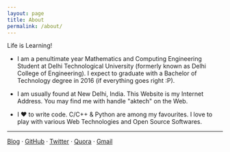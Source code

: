```yaml
---
layout: page
title: About
permalink: /about/
---
```


<p class="message">
Life is Learning!
</p>

* I am a penultimate year Mathematics and Computing Engineering Student at 
Delhi Technological University (formerly known as Delhi College of Engineering).
I expect to graduate with a Bachelor of Technology degree in 2016 
(if everything goes right :P).

* I am usually found at New Delhi, India. This Website is my Internet Address. 
You may find me with handle "aktech" on the Web.

* I ❤ to write code. C/C++ & Python are among my favourites. I love to play with various Web Technologies and Open Source Softwares.

---

[Blog]({{site.baseurl}}) · [GitHub](https://github.com/aktech) · [Twitter](https://twitter.com/iaktech) · [Quora](http://www.quora.com/) · [Gmail](<mailto:dtu.amit@gmail.com>)
